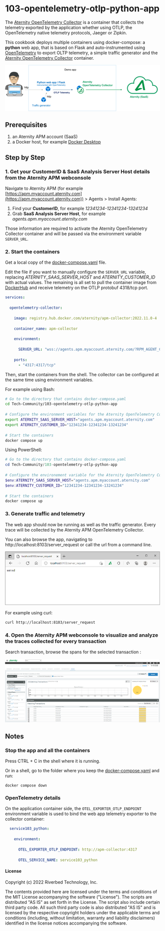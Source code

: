 # 103-opentelemetry-otlp-python-app

The [Aternity OpenTelemetry Collector](https://hub.docker.com/r/aternity/apm-collector) is a container that collects the telemetry exported by the application whether using OTLP, the OpenTelemetry native telemetry protocols, Jaeger or Zipkin.

This cookbook deploys multiple containers using docker-compose: a **python** web app, that is based on Flask and auto-instrumented using [OpenTelemetry](https://opentelemetry.io/) to export OLTP telemetry, a simple traffic generator and the [Aternity OpenTelemetry Collector](https://hub.docker.com/r/aternity/apm-collector) container.

![diagram](images/103-diagram.png)

## Prerequisites

1. an Aternity APM account (SaaS)
2. a Docker host, for example [Docker Desktop](https://www.docker.com/products/docker-desktop)

## Step by Step

### 1. Get your CustomerID & SaaS Analysis Server Host details from the Aternity APM webconsole

Navigate to Aternity APM (for example [https://apm.myaccount.aternity.com](https://apm.myaccount.aternity.com)) > Agents > Install Agents:

1. Find your **CustomerID**, for example *12341234-12341234-13241234*
2. Grab **SaaS Analysis Server Host**, for example *agents.apm.myaccount.aternity.com*

Those information are required to activate the Aternity OpenTelemetry Collector container and will be passed via the environment variable `SERVER_URL`. 

### 2. Start the containers

Get a local copy of the [docker-compose.yaml](docker-compose.yaml) file. 

Edit the file if you want to manually configure the `SERVER_URL` variable, replacing *ATERNITY_SAAS_SERVER_HOST* and *ATERNITY_CUSTOMER_ID* with actual values. The remaining is all set to pull the container image from [DockerHub](https://hub.docker.com/r/aternity/apm-collector) and receive telemetry on the OTLP protobuf 4318/tcp port.

```yaml
services:

  opentelemetry-collector:
    
    image: registry.hub.docker.com/aternity/apm-collector:2022.11.0-4
    
    container_name: apm-collector       
    
    environment:

      SERVER_URL: "wss://agents.apm.myaccount.aternity.com/?RPM_AGENT_CUSTOMER_ID=12341234-12341234-13241234"

    ports:
      - "4317:4317/tcp"
```

Then, start the containers from the shell. The collector can be configured at the same time using environment variables. 

For example using Bash:

```bash
# Go to the directory that contains docker-compose.yaml
cd Tech-Community/103-opentelemetry-otlp-python-app

# Configure the environment variables for the Aternity OpenTelemetry Collector
export ATERNITY_SAAS_SERVER_HOST="agents.apm.myaccount.aternity.com"
export ATERNITY_CUSTOMER_ID="12341234-12341234-13241234"

# Start the containers
docker compose up
```

Using PowerShell:

```PowerShell
# Go to the directory that contains docker-compose.yaml
cd Tech-Community/103-opentelemetry-otlp-python-app

# Configure the environement variable for the Aternity OpenTelemetry Collector
$env:ATERNITY_SAAS_SERVER_HOST="agents.apm.myaccount.aternity.com"
$env:ATERNITY_CUSTOMER_ID="12341234-12341234-13241234"

# Start the containers
docker compose up
```

### 3. Generate traffic and telemetry

The web app should now be running as well as the traffic generator. Every trace will be collected by the Aternity APM OpenTelemetry Collector.

You can also browse the app, navigating to http://localhost:8103/server_request or call the url from a command line. 

![service103-python](images/aternity-opentelemetry-service103-python-navigate.png)

For example using curl:

```bash
curl http://localhost:8103/server_request
```

### 4. Open the Aternity APM webconsole to visualize and analyze the traces collected for every transaction

Search transaction, browse the spans for the selected transaction :

![Aternity APM OpenTelemetry traces](images/aternity-opentelemetry-service103-python-transactions.png)

## Notes 

### Stop the app and all the containers

Press CTRL + C in the shell where it is running.

Or in a shell, go to the folder where you keep the [docker-compose.yaml](docker-compose.yaml) and run:

```shell
docker compose down
```

### OpenTelemetry details

On the application container side, the `OTEL_EXPORTER_OTLP_ENDPOINT` environment variable is used to bind the web app telemetry exporter to the collector container:

```yaml
  service103_python:   
    
    environment:  
    
      OTEL_EXPORTER_OTLP_ENDPOINT: http://apm-collector:4317

      OTEL_SERVICE_NAME: service103_python
```

#### License

Copyright (c) 2022 Riverbed Technology, Inc.

The contents provided here are licensed under the terms and conditions of the MIT License accompanying the software ("License"). The scripts are distributed "AS IS" as set forth in the License. The script also include certain third party code. All such third party code is also distributed "AS IS" and is licensed by the respective copyright holders under the applicable terms and conditions (including, without limitation, warranty and liability disclaimers) identified in the license notices accompanying the software.

